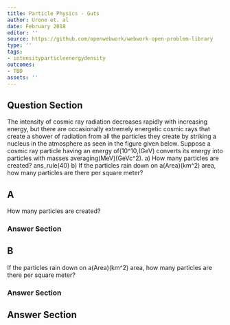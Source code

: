 ```yaml
---
title: Particle Physics - Guts
author: Urone et. al
date: February 2018
editor: ''
source: https://github.com/openwebwork/webwork-open-problem-library
type: ''
tags:
- intensityparticleenergydensity
outcomes:
- TBD
assets: ''
---
```


## Question Section 

The intensity of cosmic ray radiation decreases rapidly with increasing energy, but there are occasionally extremely energetic cosmic rays that create a shower of radiation from all the particles they create by striking a nucleus in the atmosphere as seen in the figure given below. Suppose a cosmic ray particle having an energy of(10^10,(GeV) converts its energy into particles with masses averaging(MeV)(GeVc^2). 
a) How many particles are created? 
ans_rule(40)
b) If the particles rain down on a(Area)(km^2) area, how many particles are there per square meter?

## A
How many particles are created? 
### Answer Section
## B
If the particles rain down on a(Area)(km^2) area, how many particles are there per square meter?
### Answer Section


## Answer Section


